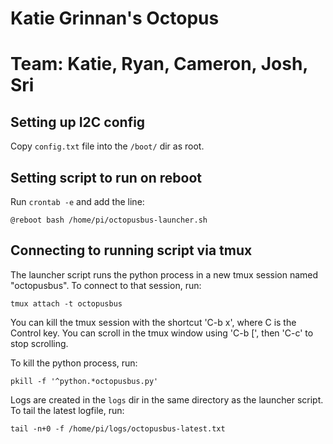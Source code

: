 # Katie Grinnan's Octopus
# Team: Katie, Ryan, Cameron, Josh, Sri 

## Setting up I2C config

Copy `config.txt` file into the `/boot/` dir as root.

## Setting script to run on reboot

Run `crontab -e` and add the line:

    @reboot bash /home/pi/octopusbus-launcher.sh

## Connecting to running script via tmux

The launcher script runs the python process in a new tmux session
named "octopusbus". To connect to that session, run:

    tmux attach -t octopusbus

You can kill the tmux session with the shortcut 'C-b x', where
C is the Control key. You can scroll in the tmux window using 'C-b
[', then 'C-c' to stop scrolling.

To kill the python process, run:

    pkill -f '^python.*octopusbus.py'

Logs are created in the `logs` dir in the same directory as the
launcher script. To tail the latest logfile, run:

    tail -n+0 -f /home/pi/logs/octopusbus-latest.txt
